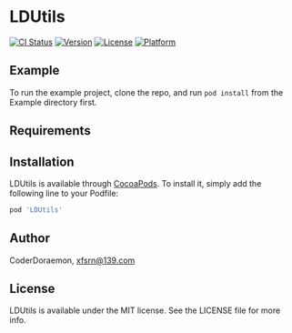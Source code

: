 # LDUtils

[![CI Status](https://img.shields.io/travis/CoderDoraemon/LDUtils.svg?style=flat)](https://travis-ci.org/CoderDoraemon/LDUtils)
[![Version](https://img.shields.io/cocoapods/v/LDUtils.svg?style=flat)](https://cocoapods.org/pods/LDUtils)
[![License](https://img.shields.io/cocoapods/l/LDUtils.svg?style=flat)](https://cocoapods.org/pods/LDUtils)
[![Platform](https://img.shields.io/cocoapods/p/LDUtils.svg?style=flat)](https://cocoapods.org/pods/LDUtils)

## Example

To run the example project, clone the repo, and run `pod install` from the Example directory first.

## Requirements

## Installation

LDUtils is available through [CocoaPods](https://cocoapods.org). To install
it, simply add the following line to your Podfile:

```ruby
pod 'LDUtils'
```

## Author

CoderDoraemon, xfsrn@139.com

## License

LDUtils is available under the MIT license. See the LICENSE file for more info.
